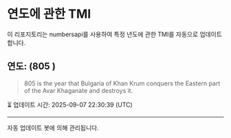 
# 연도에 관한 TMI

이 리포지토리는 numbersapi를 사용하여 특정 년도에 관한 TMI를 자동으로 업데이트합니다.

## 연도: (805 )
> 805 is the year that Bulgaria of Khan Krum conquers the Eastern part of the Avar Khaganate and destroys it.

⏳ 업데이트 시간: 2025-09-07 22:30:39 (UTC)

---
자동 업데이트 봇에 의해 관리됩니다.
